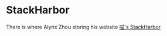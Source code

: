 StackHarbor
============

There is where Alynx Zhou storing his website [喵's StackHarbor](http://sh.alynx.xyz/)

<!-- [![Built with Spacemacs](https://cdn.rawgit.com/syl20bnr/spacemacs/442d025779da2f62fc86c2082703697714db6514/assets/spacemacs-badge.svg)](http://github.com/syl20bnr/spacemacs) -->
